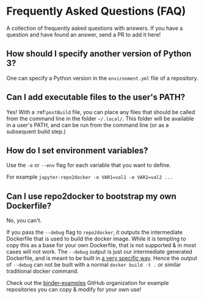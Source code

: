 # Frequently Asked Questions (FAQ)

A collection of frequently asked questions with answers. If you have a question
and have found an answer, send a PR to add it here!

## How should I specify another version of Python 3?

One can specify a Python version in the ``environment.yml`` file of a repository.

## Can I add executable files to the user's PATH?

Yes! With a :ref:`postBuild` file, you can place any files that should be called
from the command line in the folder ``~/.local/``. This folder will be
available in a user's PATH, and can be run from the command line (or as
a subsequent build step.)

## How do I set environment variables?

Use the `-e` or `--env` flag for each variable that you want to define.

For example `jupyter-repo2docker -e VAR1=val1 -e VAR2=val2 ...`

## Can I use repo2docker to bootstrap my own Dockerfile?

No, you can't.

If you pass the `--debug` flag to `repo2docker`, it outputs the intermediate
Dockerfile that is used to build the docker image. While it is tempting to copy
this as a base for your own Dockerfile, that is not supported & in most cases
will not work. The `--debug` output is just our intermediate generated
Dockerfile, and is meant to be built in
[a very specific way](https://github.com/jupyter/repo2docker/blob/master/repo2docker/detectors.py#L381).
Hence the output of `--debug` can not be built with a normal `docker build -t .`
or similar traditional docker command.

Check out the [binder-examples](http://github.com/binder-examples/) GitHub
organization for example repositories you can copy & modify for your own use!

